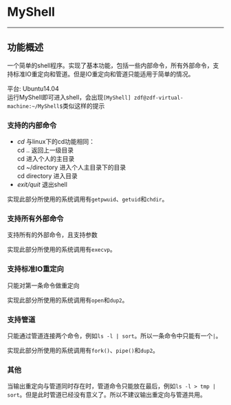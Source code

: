 # MyShell
---
## 功能概述

一个简单的shell程序。实现了基本功能，包括一些内部命令，所有外部命令，支持标准IO重定向和管道。但是IO重定向和管道只能适用于简单的情况。

平台: Ubuntu14.04 </br>
运行MyShell即可进入shell，会出现`[MyShell] zdf@zdf-virtual-machine:~/MyShell$`类似这样的提示

### 支持的内部命令

* _cd_  与linux下的cd功能相同：
</br>cd .. 返回上一级目录 
</br>cd 进入个人的主目录
</br>cd ~/directory 进入个人主目录下的目录
</br>cd directory 进入目录
* _exit/quit_  退出shell

实现此部分所使用的系统调用有`getpwuid`、`getuid`和`chdir`。

### 支持所有外部命令

支持所有的外部命令，且支持参数

实现此部分所使用的系统调用有`execvp`。

### 支持标准IO重定向

只能对第一条命令做重定向

实现此部分所使用的系统调用有`open`和`dup2`。

### 支持管道

只能通过管道连接两个命令，例如`ls -l | sort`。所以一条命令中只能有一个`|`。

实现此部分所使用的系统调用有`fork()`、`pipe()`和`dup2`。

### 其他

当输出重定向与管道同时存在时，管道命令只能放在最后，例如`ls -l > tmp | sort`。但是此时管道已经没有意义了。所以不建议输出重定向与管道共用。
